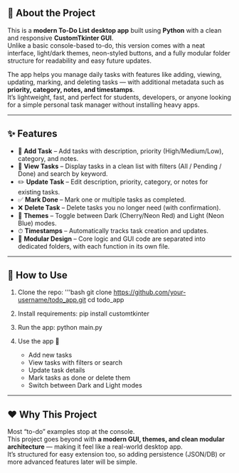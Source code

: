 ## 📖 About the Project
This is a **modern To-Do List desktop app** built using **Python** with a clean and responsive **CustomTkinter GUI**.  
Unlike a basic console-based to-do, this version comes with a neat interface, light/dark themes, neon-styled buttons, and a fully modular folder structure for readability and easy future updates.

The app helps you manage daily tasks with features like adding, viewing, updating, marking, and deleting tasks — with additional metadata such as **priority, category, notes, and timestamps**.  
It’s lightweight, fast, and perfect for students, developers, or anyone looking for a simple personal task manager without installing heavy apps.

---

## ✨ Features
- 📝 **Add Task** – Add tasks with description, priority (High/Medium/Low), category, and notes.
- 👀 **View Tasks** – Display tasks in a clean list with filters (All / Pending / Done) and search by keyword.
- ✏️ **Update Task** – Edit description, priority, category, or notes for existing tasks.
- ✅ **Mark Done** – Mark one or multiple tasks as completed.
- ❌ **Delete Task** – Delete tasks you no longer need (with confirmation).
- 🎨 **Themes** – Toggle between Dark (Cherry/Neon Red) and Light (Neon Blue) modes.
- ⏱ **Timestamps** – Automatically tracks task creation and updates.
- 🔧 **Modular Design** – Core logic and GUI code are separated into dedicated folders, with each function in its own file.

---

## 🚀 How to Use
1. Clone the repo:
   '''bash
   git clone https://github.com/your-username/todo_app.git
   cd todo_app
   
3. Install requirements:
   pip install customtkinter

4. Run the app:
   python main.py

5. Use the app 🎉
   - Add new tasks
   - View tasks with filters or search
   - Update task details
   - Mark tasks as done or delete them
   - Switch between Dark and Light modes

---

## ❤️ Why This Project
Most “to-do” examples stop at the console.  
This project goes beyond with **a modern GUI, themes, and clean modular architecture** — making it feel like a real-world desktop app.  
It’s structured for easy extension too, so adding persistence (JSON/DB) or more advanced features later will be simple.
